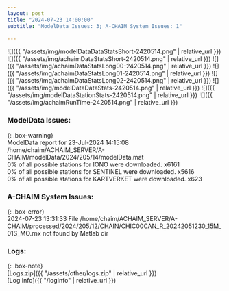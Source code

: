 ```yaml
---
layout: post
title: "2024-07-23 14:00:00"
subtitle: "ModelData Issues: 3; A-CHAIM System Issues: 1"

---
```


![]({{ "/assets/img/modelDataDataStatsShort-2420514.png" | relative_url }})
![]({{ "/assets/img/achaimDataStatsShort-2420514.png" | relative_url }})
![]({{ "/assets/img/achaimDataStatsLong00-2420514.png" | relative_url }})
![]({{ "/assets/img/achaimDataStatsLong01-2420514.png" | relative_url }})
![]({{ "/assets/img/achaimDataStatsLong02-2420514.png" | relative_url }})
![]({{ "/assets/img/modelDataDataStats-2420514.png" | relative_url }})
![]({{ "/assets/img/modelDataStationStats-2420514.png" | relative_url }})
![]({{ "/assets/img/achaimRunTime-2420514.png" | relative_url }})


### ModelData Issues:  
  
{: .box-warning}  
 ModelData report for 23-Jul-2024 14:15:08   
 /home/chaim/ACHAIM_SERVER/A-CHAIM/modelData/2024/205/14/modelData.mat   
 0% of all possible stations for IONO were downloaded. x6161   
 0% of all possible stations for SENTINEL were downloaded. x5616   
 0% of all possible stations for KARTVERKET were downloaded. x623   
  
### A-CHAIM System Issues:  
  
{: .box-error}  
2024-07-23 13:31:33 File /home/chaim/ACHAIM_SERVER/A-CHAIM/processed/2024/205/12/CHAIN/CHIC00CAN_R_20242051230_15M_01S_MO.rnx not found by Matlab dir  

### Logs:  
  
{: .box-note}  
[Logs.zip]({{ "/assets/other/logs.zip" | relative_url }})  
[Log Info]({{ "/logInfo" | relative_url }})  
